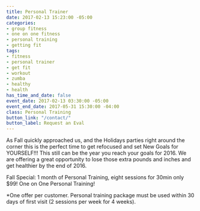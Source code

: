 ```yaml
---
title: Personal Trainer
date: 2017-02-13 15:23:00 -05:00
categories:
- group fitness
- one on one fitness
- personal training
- getting fit
tags:
- fitness
- personal trainer
- get fit
- workout
- zumba
- healthy
- health
has_time_and_date: false
event_date: 2017-02-13 03:30:00 -05:00
event_end_date: 2017-05-31 15:30:00 -04:00
class: Personal Training
button_link: "/contact/"
button_label: Request an Eval
---
```


As Fall quickly approached us, and the Holidays parties right around the corner this is the perfect time to get refocused and set New Goals for YOURSELF!!! This still can be the year you reach your goals for 2016. We are offering a great opportunity to lose those extra pounds and inches and get healthier by the end of 2016.

Fall Special: 1 month of Personal Training, eight sessions for  30min only $99! One on One Personal Training!

*One offer per customer. Personal training package must be used within 30 days of first visit (2 sessions per week for 4 weeks).

